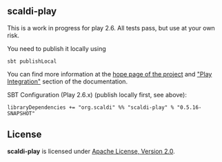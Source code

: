 ## scaldi-play

This is a work in progress for play 2.6. All tests pass, but use at your own risk. 

You need to publish it locally using

    sbt publishLocal

You can find more information at the [hope page of the project](http://scaldi.org) and ["Play Integration"](http://scaldi.org/learn/#play-integration) section of the documentation.

SBT Configuration (Play 2.6.x) (publish locally first, see above):

    libraryDependencies += "org.scaldi" %% "scaldi-play" % "0.5.16-SNAPSHOT"

## License

**scaldi-play** is licensed under [Apache License, Version 2.0](http://www.apache.org/licenses/LICENSE-2.0).
